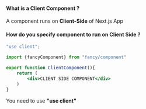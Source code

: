 #### What is a Client Component ? 
A component runs on **Client-Side** of Next.js App

#### How do you specify component to run on Client Side ?

```jsx
"use client";

import {fancyComponent} from "fancy/component"

export function ClientComponent(){
	return (
		<div>CLIENT SIDE COMPONENT</div>
	)
}
```

You need to use **"use client"** 